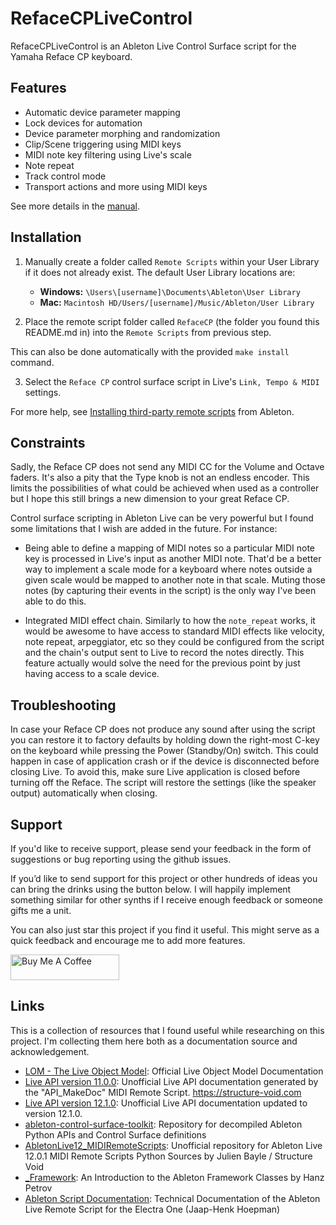 # RefaceCPLiveControl

RefaceCPLiveControl is an Ableton Live Control Surface script for the Yamaha Reface CP keyboard.

## Features

* Automatic device parameter mapping
* Lock devices for automation
* Device parameter morphing and randomization
* Clip/Scene triggering using MIDI keys
* MIDI note key filtering using Live's scale
* Note repeat
* Track control mode
* Transport actions and more using MIDI keys

See more details in the [manual](https://yannxou.github.io/RefaceCPLiveControl).

## Installation

1. Manually create a folder called `Remote Scripts` within your User Library if it does not already exist. The default User Library locations are:

   - **Windows:** `\Users\[username]\Documents\Ableton\User Library`
   - **Mac:** `Macintosh HD/Users/[username]/Music/Ableton/User Library`
   
2. Place the remote script folder called `RefaceCP` (the folder you found this README.md in) into the `Remote Scripts` from previous step. 

This can also be done automatically with the provided `make install` command.

3. Select the `Reface CP` control surface script in Live's `Link, Tempo & MIDI` settings.

For more help, see [Installing third-party remote scripts](https://help.ableton.com/hc/en-us/articles/209072009-Installing-third-party-remote-scripts) from Ableton.

## Constraints

Sadly, the Reface CP does not send any MIDI CC for the Volume and Octave faders. It's also a pity that the Type knob is not an endless encoder. This limits the possibilities of what could be achieved when used as a controller but I hope this still brings a new dimension to your great Reface CP. 

Control surface scripting in Ableton Live can be very powerful but I found some limitations that I wish are added in the future. For instance:

* Being able to define a mapping of MIDI notes so a particular MIDI note key is processed in Live's input as another MIDI note. That'd be a better way to implement a scale mode for a keyboard where notes outside a given scale would be mapped to another note in that scale. Muting those notes (by capturing their events in the script) is the only way I've been able to do this.

* Integrated MIDI effect chain. Similarly to how the `note_repeat` works, it would be awesome to have access to standard MIDI effects like velocity, note repeat, arpeggiator, etc so they could be configured from the script and the chain's output sent to Live to record the notes directly. This feature actually would solve the need for the previous point by just having access to a scale device.

## Troubleshooting

In case your Reface CP does not produce any sound after using the script you can restore it to factory defaults by holding down the right-most C-key on the keyboard while pressing the Power (Standby/On) switch. This could happen in case of application crash or if the device is disconnected before closing Live. To avoid this, make sure Live application is closed before turning off the Reface. The script will restore the settings (like the speaker output) automatically when closing.

## Support

If you'd like to receive support, please send your feedback in the form of suggestions or bug reporting using the github issues.

If you’d like to send support for this project or other hundreds of ideas you can bring the drinks using the button below.
I will happily implement something similar for other synths if I receive enough feedback or someone gifts me a unit.

You can also just star this project if you find it useful. This might serve as a quick feedback and encourage me to add more features.

<a href="https://www.buymeacoffee.com/yannxou" target="_blank"><img src="https://cdn.buymeacoffee.com/buttons/default-yellow.png" alt="Buy Me A Coffee" height="41" width="174"></a>

## Links

This is a collection of resources that I found useful while researching on this project. I'm collecting them here both as a documentation source and acknowledgement.

* [LOM - The Live Object Model](https://docs.cycling74.com/max8/vignettes/live_object_model): Official Live Object Model Documentation
* [Live API version 11.0.0](https://structure-void.com/PythonLiveAPI_documentation/Live11.0.xml): Unofficial Live API documentation generated by the "API_MakeDoc" MIDI Remote Script. https://structure-void.com
* [Live API version 12.1.0](https://ableton-live-docs.vercel.app/Live%2012.1.0.xml): Unofficial Live API documentation updated to version 12.1.0.
* [ableton-control-surface-toolkit](https://github.com/oslo1989/ableton-control-surface-toolkit): Repository for decompiled Ableton Python APIs and Control Surface definitions
* [AbletonLive12_MIDIRemoteScripts](https://github.com/gluon/AbletonLive12_MIDIRemoteScripts): Unofficial repository for Ableton Live 12.0.1 MIDI Remote Scripts Python Sources by Julien Bayle / Structure Void
* [_Framework](https://remotescripts.blogspot.com/2010/03/introduction-to-framework-classes.html): An Introduction to the Ableton Framework Classes by Hanz Petrov
* [Ableton Script Documentation](https://github.com/xot/ElectraOne/blob/main/DOCUMENTATION.md): Technical Documentation of the Ableton Live Remote Script for the Electra One (Jaap-Henk Hoepman)
